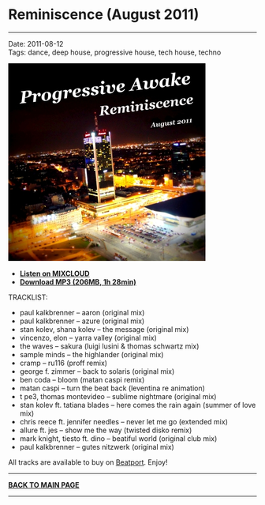 # Reminiscence (August 2011)

----

Date: 2011-08-12  
Tags: dance, deep house, progressive house, tech house, techno  

[![Shivioua - Reminiscence (August 2011)](./images/reminiscence-august-2011.jpg)](https://www.mixcloud.com/progressiveawake2010/reminiscence-august-2011/)

* [**Listen on MIXCLOUD**](https://www.mixcloud.com/progressiveawake2010/reminiscence-august-2011/)
* [**Download MP3 (206MB, 1h 28min)**](https://1drv.ms/u/s!Alo3H0XlzdZxgX5dj5qFvxYGTD_w?e=K0PIqP)

TRACKLIST:  

* paul kalkbrenner – aaron (original mix)
* paul kalkbrenner – azure (original mix)
* stan kolev, shana kolev – the message (original mix)
* vincenzo, elon – yarra valley (original mix)
* the waves – sakura (luigi lusini & thomas schwartz mix)
* sample minds – the highlander (original mix)
* cramp – ru116 (proff remix)
* george f. zimmer – back to solaris (original mix)
* ben coda – bloom (matan caspi remix)
* matan caspi – turn the beat back (leventina re animation)
* t pe3, thomas montevideo – sublime nightmare (original mix)
* stan kolev ft. tatiana blades – here comes the rain again (summer of love mix)
* chris reece ft. jennifer needles – never let me go (extended mix)
* allure ft. jes – show me the way (twisted disko remix)
* mark knight, tiesto ft. dino – beatiful world (original club mix)
* paul kalkbrenner – gutes nitzwerk (original mix)

All tracks are available to buy on <a href="http://beatport.com" target="_blank">Beatport</a>.
Enjoy!

----

[**BACK TO MAIN PAGE**](./README.md)

---- 
